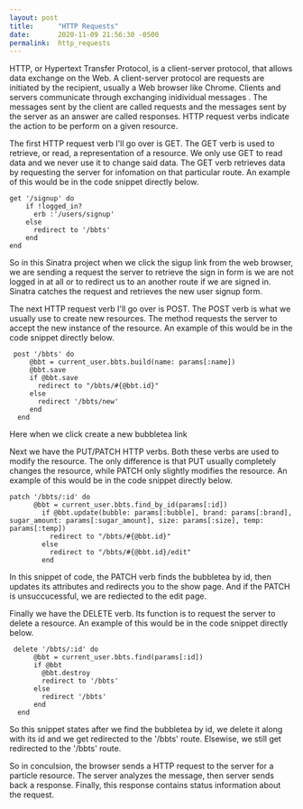 ```yaml
---
layout: post
title:      "HTTP Requests"
date:       2020-11-09 21:56:30 -0500
permalink:  http_requests
---
```



HTTP, or Hypertext Transfer Protocol, is a client-server protocol,  that allows data exchange on the Web.  A client-server protocol are requests are initiated by the recipient, usually a Web browser like Chrome. Clients and servers communicate through exchanging inidividual messages . The messages sent by the client are called requests and the messages sent by the server as an answer are called responses. HTTP request verbs indicate the action to be perform on a given resource. 

The first HTTP request verb I'll go over is GET. The GET verb is used to retrieve, or read, a representation of a resource. We only use GET to read data and we never use it to change said data. The GET verb retrieves data by requesting the server for infomation on that particular route.  An example of this would be in the code snippet directly below. 

```
get '/signup' do
    if !logged_in?
      erb :'/users/signup'
    else
      redirect to '/bbts'
    end
end
```

So in this Sinatra project when we click the sigup link from the web browser, we are sending a request the server to retrieve the sign in form is we are not logged in at all or to redirect us to an another route if we are signed in. Sinatra catches the request and retrieves the new user signup form. 

The next HTTP request verb I'll go over is POST. The POST verb is what we usually use to create new resources. The method requests the server to accept the new instance of the resource. An example of this would be in the code snippet directly below. 

```
 post '/bbts' do
     @bbt = current_user.bbts.build(name: params[:name])
     @bbt.save
     if @bbt.save
       redirect to "/bbts/#{@bbt.id}"
     else
       redirect '/bbts/new'
     end
  end
```

Here when we click create a new bubbletea link

Next we have the PUT/PATCH HTTP verbs. Both these verbs are used to modify the resource. The only difference is that PUT usually completely changes the resource, while PATCH only slightly modifies the resource. An example of this would be in the code snippet directly below. 

```
patch '/bbts/:id' do
      @bbt = current_user.bbts.find_by_id(params[:id])
        if @bbt.update(bubble: params[:bubble], brand: params[:brand], sugar_amount: params[:sugar_amount], size: params[:size], temp: params[:temp])
          redirect to "/bbts/#{@bbt.id}"
        else
          redirect to "/bbts/#{@bbt.id}/edit"
        end
```

In this snippet of code,  the PATCH verb finds the bubbletea by id, then updates its attributes and redirects you to the show page. And if the PATCH is unsuccucessful, we are rediected to the edit page.

Finally we have the DELETE verb. Its function is to request the server to delete a resource.  An example of this would be in the code snippet directly below. 
```
 delete '/bbts/:id' do
      @bbt = current_user.bbts.find(params[:id])
      if @bbt
        @bbt.destroy
        redirect to '/bbts'
      else
        redirect '/bbts'
      end
  end
```

So this snippet states after we find the bubbletea by id, we delete it along with its id and we get redirected to the '/bbts' route. Elsewise, we still get redirected to the '/bbts' route.

So in conculsion, the browser sends a HTTP request to the server for a particle resource. The server analyzes  the message, then server sends back a response. Finally, this response contains status information about the request.

